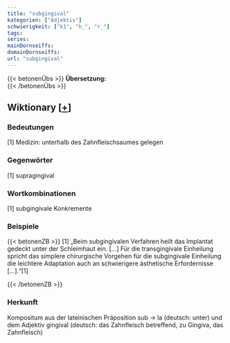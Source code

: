 ```yaml
---
title: "subgingival"
kategorien: ["Adjektiv"]
schwierigkeit: ["k1", "h_", "r_"]
tags:
series:
mainDornseiffs:
domainDornseiffs:
url: "subgingival"
---
```


{{< betonenÜbs >}}
**Übersetzung:**  
{{< /betonenÜbs >}}

## Wiktionary [[+](https://de.wiktionary.org/wiki/subgingival)]

### Bedeutungen
[1] Medizin: unterhalb des Zahnfleischsaumes gelegen  

### Gegenwörter
[1] supragingival  

### Wortkombinationen
[1] subgingivale Konkremente  

### Beispiele
{{< betonenZB >}}
[1] „Beim subgingivalen Verfahren heilt das Implantat gedeckt unter der Schleimhaut ein. […] Für die transgingivale Einheilung spricht das simplere chirurgische Vorgehen für die subgingivale Einheilung die leichtere Adaptation auch an schwierigere ästhetische Erfordernisse […].“[1]  

{{< /betonenZB >}}
### Herkunft
Kompositum aus der lateinischen Präposition sub → la (deutsch: unter) und dem Adjektiv gingival (deutsch: das Zahnfleisch betreffend, zu  Gingiva, das Zahnfleisch)  


